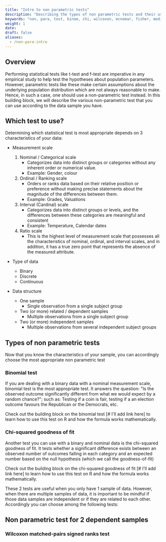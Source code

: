 ```yaml
---
title: "Intro to non parametric tests"
description: "Describing the types of non parametric tests and their usage"
keywords: "non, para, test, binom, chi, wilcoxon, mcnemar, fisher, median, mann, whitney, kruskal, wallis"
weight: 1
date:
draft: false
aliases:
  - /non-para-intro
---
```


## Overview

Performing statistical tests like t-test and f-test are imperative in any empirical study to help test the hypotheses about population parameters. However, parametric tests like these make certain assumptions about the underlying population distribution which are not always reasonable to make. Hence, in such a case, one should use a non-parametric test instead.
In this building block, we will describe the various non-parametric test that you can use according to the data sample you have.

## Which test to use?
Determining which statistical test is most appropriate depends on 3 characteristics of your data:

- Measurement scale
  1) Nominal / Categorical scale
      - Categorizes data into distinct groups or categories without any inherent order or numerical value.
      - Example: Gender, colour
  2) Ordinal / Ranking scale
      - Orders or ranks data based on their relative position or preference without making precise statements about the magnitude of the differences between them.      
      - Example: Grades, Valuations        
  3) Interval (Cardinal) scale
      - Categorizes data into distinct groups or levels, and the differences between these categories are meaningful and consistent
      - Example: Temperature, Calendar dates
  4) Ratio scale
      - This is the highest level of measurement scale that possesses all the characteristics of nominal, ordinal, and interval scales, and in addition, it has a true zero point that represents the absence of the measured attribute.

- Type of data
  - Binary
  - Discrete
  - Continuous

- Data structure
  - One sample
      - Single observation from a single subject group
  - Two (or more) related / dependent samples
      - Multiple observations from a single subject group
  - Two (or more) independent samples
      - Multiple observations from several independent subject groups

## Types of non parametric tests
Now that you know the characteristics of your sample, you can accordingly choose the most appropriate non parametric test

### Binomial test
If you are dealing with a binary data with a nominal measurement scale, binomial test is the most appropriate test. It answers the question: "Is the observed outcome significantly different from what we would expect by a random chance?"; such as: Testing if a coin is fair, testing if a an election outcome favours the Republican or the Democrats, etc.

Check out the building block on the binomial test [# I'll add link here] to learn how to use this test on R and how the formula works mathematically.

### Chi-squared goodness of fit
Another test you can use with a binary and nominal data is the chi-squared goodness of fit. It tests whether a significant difference exists between an observed number of outcomes falling in each category and an expected number based on the null hypothesis (which we call the goodness-of-fit)

Check out the building block on the chi-squared goodness of fit [# I'll add link here] to learn how to use this test on R and how the formula works mathematically.

These 2 tests are useful when you only have 1 sample of data. However, when there are multiple samples of data, it is important to be mindful if those data samples are independent or if they are related to each other. Accordingly you can choose among the following tests:

## Non parametric test for 2 dependent samples

### Wilcoxon matched-pairs signed ranks test
